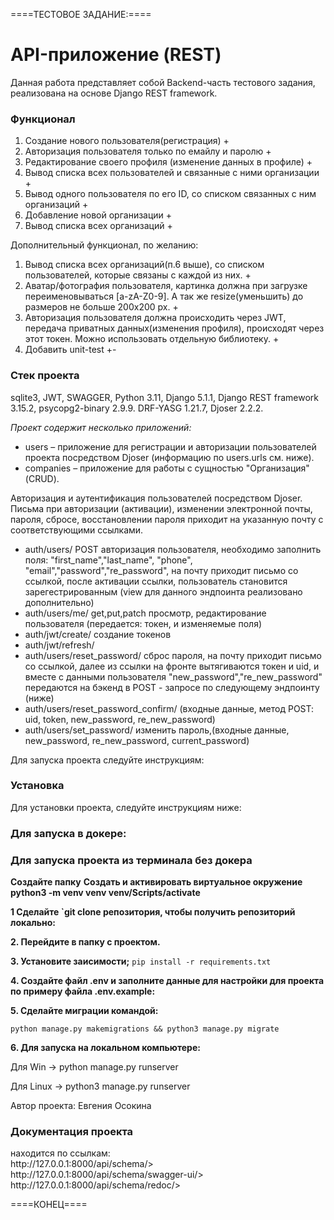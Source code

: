 ====ТЕСТОВОЕ ЗАДАНИЕ:====

# API-приложение (REST)

Данная работа представляет собой Backend-часть тестового задания, 
реализована на основе Django REST framework. </p> 
**<h3>Функционал</h3>**
1) Создание нового пользователя(регистрация) +
2) Авторизация пользователя только по емайлу и паролю +
3) Редактирование своего профиля (изменение данных в профиле) +
4) Вывод списка всех пользователей и связанные с ними организации +
5) Вывод одного пользователя по его ID, со списком связанных с ним организаций +
5) Добавление новой организации +
6) Вывод списка всех организаций +

Дополнительный функционал, по желанию:
1) Вывод списка всех организаций(п.6 выше), со списком пользователей, которые связаны с каждой из них. +
2) Аватар/фотография пользователя, картинка должна при загрузке переименовываться [a-zA-Z0-9]. 
А так же resize(уменьшить) до размеров не больше 200х200 px. +
3) Авторизация пользователя должна происходить через JWT, передача приватных 
данных(изменения профиля), происходят через этот токен. Можно использовать отдельную библиотеку. +
4) Добавить unit-test +-

<h3>Стек проекта</h3>
sqlite3, JWT, SWAGGER, Python 3.11, Django 5.1.1, Django REST framework 3.15.2, psycopg2-binary 2.9.9.
DRF-YASG 1.21.7, Djoser 2.2.2.

*Проект содержит несколько приложений:*
- users – приложение для регистрации и авторизации пользователей проекта посредством Djoser 
(информацию по users.urls см. ниже).
- companies – приложение для работы с сущностью "Организация"(CRUD).

Авторизация и аутентификация пользователей посредством Djoser. 
Письма при авторизации (активации), изменении электронной почты, пароля, сбросе, восстановлении пароля приходит 
на указанную почту с соответствующими ссылками. 

- auth/users/ POST авторизация пользователя, 
необходимо заполнить поля: "first_name","last_name", "phone", "email","password","re_password",
на почту приходит письмо со ссылкой, после активации ссылки, пользователь становится зарегестрированным
(view для данного эндпоинта реализовано дополнительно)
- auth/users/me/ get,put,patch просмотр, редактирование пользователя 
(передается: токен, и изменяемые поля)
- auth/jwt/create/ создание токенов
- auth/jwt/refresh/
- auth/users/reset_password/ сброс пароля, 
на почту приходит письмо со ссылкой, далее из ссылки на фронте вытягиваются токен и uid, 
и вместе с данными пользователя "new_password","re_new_password" передаются на бэкенд
в POST - запросе по следующему эндпоинту (ниже)
- auth/users/reset_password_confirm/  (входные данные, метод POST: uid, token, new_password,  re_new_password)
- auth/users/set_password/ изменить пароль,(входные данные, new_password, re_new_password, current_password)

Для запуска проекта следуйте инструкциям:
### **Установка**
Для установки проекта, следуйте инструкциям ниже:

   **<h3>Для запуска в докере:</h3>**

<h3>Для запуска проекта из терминала без докера</h3>

**Создайте папку**
**Создать и активировать виртуальное окружение python3 -m venv venv venv/Scripts/activate**

**<p>1 Сделайте `git clone репозитория, чтобы получить репозиторий локально:</p>**

**<p>2. Перейдите в папку с проектом.</p>**

**<p>3. Установите заисимости;**
   ```pip install -r requirements.txt```

**<p>4. Создайте файл .env и заполните данные для настройки для проекта по примеру файла .env.example:</p>**

**<p>5. Сделайте миграции командой:**
   ```
   python manage.py makemigrations && python3 manage.py migrate
   ```
   
**<p>6. Для запуска на локальном компьютере:</p>**

Для Win -> python manage.py runserver

Для Linux -> python3 manage.py runserver



Автор проекта: Евгения Осокина

<h3>Документация проекта</h3>
находится по ссылкам:<br/>
http://127.0.0.1:8000/api/schema/>
http://127.0.0.1:8000/api/schema/swagger-ui/>
http://127.0.0.1:8000/api/schema/redoc/>


====КОНЕЦ====
